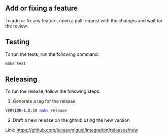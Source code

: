 ## Add or fixing a feature

To add or fix any feature, open a pull request with the changes and wait for the review.

## Testing

To run the tests, run the following command:

```bash
make test
```

## Releasing

To run the release, follow the following steps:

1. Generate a tag for the release

```bash
VERSION=1.0.10 make release
```

2. Draft a new release on the github using the new version

Link: https://github.com/lucasvmiguel/integration/releases/new
